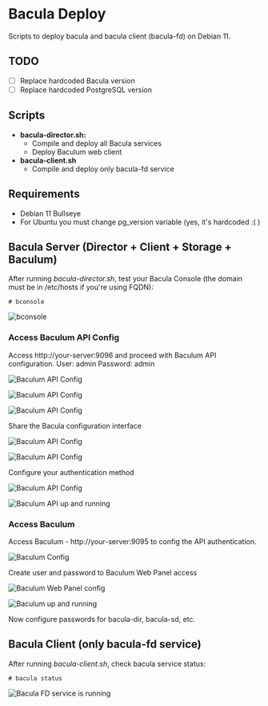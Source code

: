 # Bacula Deploy

Scripts to deploy bacula and bacula client (bacula-fd) on Debian 11.

## TODO

- [ ] Replace hardcoded Bacula version
- [ ] Replace hardcoded PostgreSQL version

## Scripts

- **bacula-director.sh:**
  - Compile and deploy all Bacula services
  - Deploy Baculum web client
- **bacula-client.sh**
  - Compile and deploy only bacula-fd service

## Requirements

- Debian 11 Bullseye
- For Ubuntu you must change pg_version variable (yes, it's hardcoded :( )

## Bacula Server (Director + Client + Storage + Baculum)

After running _bacula-director.sh_, test your Bacula Console (the domain must be in /etc/hosts if you're using FQDN):

`# bconsole`

![bconsole](https://user-images.githubusercontent.com/3253741/178515741-c5092e66-1d6f-415c-a4b9-78aa5ca91a51.png)

### Access Baculum API Config

Access http://your-server:9096 and proceed with Baculum API configuration.
User: admin
Password: admin

![Baculum API Config](https://user-images.githubusercontent.com/3253741/178516340-4edf8597-ee03-425e-a778-6a6bc625ae87.png)

![Baculum API Config](https://user-images.githubusercontent.com/3253741/178516484-aba9fdcf-a16f-4192-ba0f-4a58c0e3e0d6.png)

![Baculum API Config](https://user-images.githubusercontent.com/3253741/178516856-ebc8800b-7c24-42a9-8e9a-2c524c764625.png)

Share the Bacula configuration interface

![Baculum API Config](https://user-images.githubusercontent.com/3253741/178517006-64421356-32cd-4ddc-aa3f-7761ccf4f523.png)

![Baculum API Config](https://user-images.githubusercontent.com/3253741/178517294-f5017f13-0a84-4d93-8fcc-945aa3e05d03.png)

Configure your authentication method

![Baculum API Config](https://user-images.githubusercontent.com/3253741/178517444-4adfc1c9-a75f-4768-9d7c-04725e86ef91.png)

![Baculum API up and running](https://user-images.githubusercontent.com/3253741/178517582-ca5b0cab-3f19-4033-9d90-4f3b46bbbbdb.png)

### Access Baculum

Access Baculum - http://your-server:9095 to config the API authentication.

![Baculum Config](https://user-images.githubusercontent.com/3253741/178518074-a1b6ff23-1256-4538-89d4-6fa6ad013e27.png)

Create user and password to Baculum Web Panel access

![Baculum Web Panel config](https://user-images.githubusercontent.com/3253741/178518232-bbfb7a17-d987-423a-b629-f15fa1e7b195.png)

![Baculum up and running](https://user-images.githubusercontent.com/3253741/178518333-3a82bcae-4b6b-46f9-929c-71a9ef4beb85.png)


Now configure passwords for bacula-dir, bacula-sd, etc.

## Bacula Client (only bacula-fd service)

After running _bacula-client.sh_, check bacula service status:

`# bacula status`

![Bacula FD service is running](https://user-images.githubusercontent.com/3253741/178519489-4e14e868-1d35-4a71-a4eb-605643ef6b01.png)
